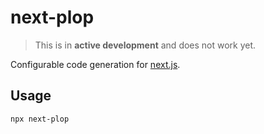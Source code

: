 # next-plop

> This is in **active development** and does not work yet.

Configurable code generation for [next.js](https://nextjs.org).

## Usage

```shell
npx next-plop
```
